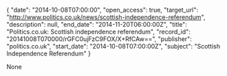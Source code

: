 {
  "date": "2014-10-08T07:00:00", 
  "open_access": true, 
  "target_url": "http://www.politics.co.uk/news/scottish-independence-referendum", 
  "description": null, 
  "end_date": "2014-11-20T06:00:00Z", 
  "title": "Politics.co.uk: Scottish independence referendum", 
  "record_id": "20141008T070000/rGFC0ujFzC9FOX/X+RfCAw==", 
  "publisher": "politics.co.uk", 
  "start_date": "2014-10-08T07:00:00Z", 
  "subject": "Scottish Independence Referendum"
}

None